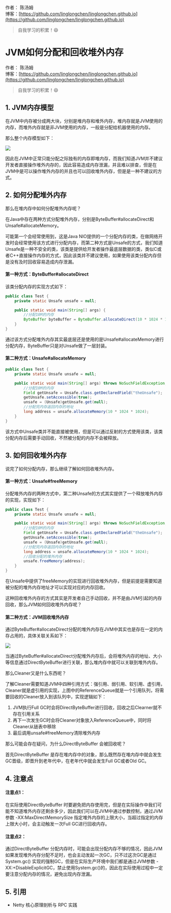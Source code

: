 作者： 陈汤姆
<br/>博客：[https://github.com/linglongchen/linglongchen.github.io](https://github.com/linglongchen/linglongchen.github.io)

>自我学习的积累！😄


# JVM如何分配和回收堆外内存

作者： 陈汤姆
<br/>博客：[https://github.com/linglongchen/linglongchen.github.io](https://github.com/linglongchen/linglongchen.github.io)

>自我学习的积累！😄

## 1. JVM内存模型

在JVM中内存被分成两大块，分别是堆内存和堆外内存，堆内存就是JVM使用的内存，而堆外内存就是非JVM使用的内存，一般是分配给机器使用的内存。

那么整个内存模型如下：

![](https://p3-juejin.byteimg.com/tos-cn-i-k3u1fbpfcp/cb4012ebb59d436a96136c56bc0a0960~tplv-k3u1fbpfcp-zoom-1.image)

因此在JVM中正常只能分配之际独有的内存即堆内存，而我们知道JVM并不建议开发者直接操作堆外内存的，因此容易造成内存泄漏，并且难以排查，但是在JVM中是可以操作堆外内存的并且也可以回收堆外内存，但是是一种不建议的方式。

## 2. 如何分配堆外内存

那么在堆内存中如何分配堆外内存呢？

在Java中存在两种方式分配堆外内存，分别是ByteBuffer#allocateDirect和Unsafe#allocateMemory。

可能第一个会经常使用到，这是Java NIO提供的一个分配内存的类，在做网络开发时会经常使用该方式进行分配内存，而第二种方式是Unsafe的方式，我们知道Unsafe是一种不安全的类，该类是提供给开发者操作最底层数据的类，类似C或者C++直接操作内存的方式，因此该类并不建议使用，如果使用该类分配内存但是没有及时回收容易造成内存泄漏。

#### 第一种方式：ByteBuffer#allocateDirect

该类分配内存的实现方式如下：


```java
public class Test {
    private static Unsafe unsafe = null;

    public static void main(String[] args) {
        //分配10M的内存
        ByteBuffer byteBuffer = ByteBuffer.allocateDirect(10 * 1024 * 1024);
    }
}
```

通过该方式分配堆外内存其实最底层还是使用的是Unsafe#allocateMemory进行分配内存，ByteBuffer只是对Unsafe做了一层封装。

#### 第二种方式：Unsafe#allocateMemory

```java
public class Test {
    private static Unsafe unsafe = null;

    public static void main(String[] args) throws NoSuchFieldException, IllegalAccessException {
        //分配10M的内存
        Field getUnsafe = Unsafe.class.getDeclaredField("theUnsafe");
        getUnsafe.setAccessible(true);
        unsafe = (Unsafe)getUnsafe.get(null);
        //分配完内存返回内存的地址
        long address = unsafe.allocateMemory(10 * 1024 * 1024);
    }
}
```

该方式中Unsafe类并不能直接被使用，但是可以通过反射的方式使用该类，该类分配内存后需要手动回收，不然被分配的内存不会被释放。

## 3. 如何回收堆外内存

说完了如何分配内存，那么继续了解如何回收堆外内存。

#### 第一种方式：Unsafe#freeMemory

分配堆外内存的两种方式中，第二种Unsafe的方式其实提供了一个释放堆外内存的实现，实现如下：

```java
public class Test {
    private static Unsafe unsafe = null;

    public static void main(String[] args) throws NoSuchFieldException, IllegalAccessException {
        //分配10M的内存
        Field getUnsafe = Unsafe.class.getDeclaredField("theUnsafe");
        getUnsafe.setAccessible(true);
        unsafe = (Unsafe)getUnsafe.get(null);
        //分配完内存返回内存的地址
        long address = unsafe.allocateMemory(10 * 1024 * 1024);
        //回收分配的堆外内存
        unsafe.freeMemory(address);
    }
}
```

在Unsafe中提供了freeMemory的实现进行回收堆外内存，但是前提是需要知道被分配的堆外内存地址才可以实现对应的内存回收。

这种回收堆外内存的方式其实是开发者自己手动回收，并不是由JVM引起的内存回收，那么JVM如何回收堆外内存呢？

#### 第二种方式：JVM回收堆外内存

通过ByteBuffer#allocateDirect分配的堆外内存在JVM中其实也是存在一定的内存占用的，具体关联关系如下：

![](https://p3-juejin.byteimg.com/tos-cn-i-k3u1fbpfcp/92a25685d3e34ae08f1956041d37b31c~tplv-k3u1fbpfcp-zoom-1.image)

当通过ByteBuffer#allocateDirect分配堆外内存后，会将堆外内存的地址、大小等信息通过DirectByteBuffer进行关联，那么堆内存中就可以关联到堆外内存。

那么Cleaner又是什么东西呢？

了解Cleaner需要知道JVM中四种引用方式：强引用、弱引用、软引用、虚引用，Cleaner就是虚引用的实现，上图中的ReferenceQueue就是一个引用队列，将需要回收的Cleaner放入到该队列中，实现逻辑如下：

1.  JVM执行Full GC时会将DirectByteBuffer进行回收，回收之后Clearner就不存在引用关系
1.  再下一次发生GC时会将Cleaner对象放入ReferenceQueue中，同时将Cleaner从链表中移除
1.  最后调用unsafe#freeMemory清除堆外内存

那么可能会存在疑问，为什么DirectByteBuffer 会被回收呢？

首先DirectByteBuffer 是存在堆内存中的对象，那么既然存在堆内存中就会发生GC晋级，即晋升到老年代中，在老年代中就会发生Full GC或者Old GC。

## 4. 注意点

#### 注意点1：

在实际使用DirectByteBuffer 时要避免把内存使用完，但是在实际操作中我们可能不知道堆外内存还剩余多少，因此我们可以在JVM中通过参数控制，通过JVM参数 -XX:MaxDirectMemorySize 指定堆外内存的上限大小，当超过指定的内存上限大小时，会主动触发一次Full GC进行回收内存。

#### 注意点2：

通过DirectByteBuffer 分配内存时，可能会出现分配内存不够的情况，因此JVM如果发现堆外内存分配不足时，也会主动发起一次GC，只不过这次GC是通过System.gc() 实现的强制GC，但是在实际生产环境中我们都是通过JVM参数 -XX:+DisableExplicitGC，禁止使用System.gc()的，因此在实际使用过程中一定要注意分配内存的情况，避免出现内存泄漏。



## 5. 引用
-  Netty 核心原理剖析与 RPC 实践
